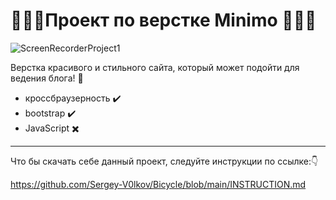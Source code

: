 # :girl::dancers::woman:Проект по верстке Minimo :girl::dancers::woman:

![ScreenRecorderProject1](https://github.com/user-attachments/assets/dd52b80b-438a-4b00-bf22-cf5035ba93c5)


Верстка красивого и стильного сайта, который может подойти для ведения блога! :bookmark:

- кроссбраузерность :heavy_check_mark:
- bootstrap :heavy_check_mark:
- JavaScript :heavy_multiplication_x:
---
Что бы скачать себе данный проект, следуйте инструкции по ссылке::point_down:

https://github.com/Sergey-V0lkov/Bicycle/blob/main/INSTRUCTION.md
